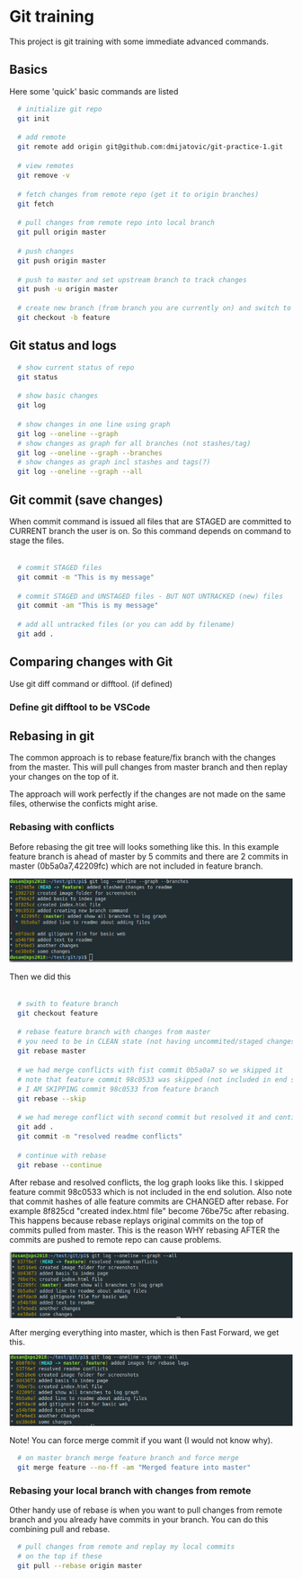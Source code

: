 # Git training

This project is git training with some immediate advanced commands.

## Basics

Here some 'quick' basic commands are listed

```bash
  # initialize git repo
  git init

  # add remote
  git remote add origin git@github.com:dmijatovic/git-practice-1.git

  # view remotes
  git remove -v

  # fetch changes from remote repo (get it to origin branches)
  git fetch

  # pull changes from remote repo into local branch
  git pull origin master

  # push changes
  git push origin master

  # push to master and set upstream branch to track changes
  git push -u origin master

  # create new branch (from branch you are currently on) and switch to it
  git checkout -b feature


```

## Git status and logs

```bash
  # show current status of repo
  git status

  # show basic changes
  git log

  # show changes in one line using graph
  git log --oneline --graph
  # show changes as graph for all branches (not stashes/tag)
  git log --oneline --graph --branches
  # show changes as graph incl stashes and tags(?)
  git log --oneline --graph --all

```

## Git commit (save changes)

When commit command is issued all files that are STAGED are committed to CURRENT branch the user is on. So this command depends on command to stage the files.

```bash

  # commit STAGED files
  git commit -m "This is my message"

  # commit STAGED and UNSTAGED files - BUT NOT UNTRACKED (new) files
  git commit -am "This is my message"

  # add all untracked files (or you can add by filename)
  git add .


```

## Comparing changes with Git

Use git diff command or difftool. (if defined)

### Define git difftool to be VSCode


## Rebasing in git

The common approach is to rebase feature/fix branch with the changes from the master. This will pull changes from master branch and then replay your changes on the top of it.

The approach will work perfectly if the changes are not made on the same files, otherwise the conficts might arise.

### Rebasing with conflicts

Before rebasing the git tree will looks something like this. In this example feature branch is ahead of master by 5 commits and there are 2 commits in master (0b5a0a7,42209fc) which are not included in feature branch.

<img src="./img/git-rebase-1.png" />

Then we did this

```bash

  # swith to feature branch
  git checkout feature

  # rebase feature branch with changes from master
  # you need to be in CLEAN state (not having uncommited/staged changes)
  git rebase master

  # we had merge conflicts with fist commit 0b5a0a7 so we skipped it
  # note that feature commit 98c0533 was skipped (not included in end solution)
  # I AM SKIPPING commit 98c0533 from feature branch
  git rebase --skip

  # we had merege conflict with second commit but resolved it and continue
  git add .
  git commit -m "resolved readme conflicts"

  # continue with rebase
  git rebase --continue

```

After rebase and resolved conflicts, the log graph looks like this. I skipped feature commit 98c0533 which is not included in the end solution. Also note that commit hashes of alle feature commits are CHANGED after rebase. For example 8f825cd "created index.html file" become 76be75c after rebasing. This happens because rebase replays original commits on the top of commits pulled from master. This is the reason WHY rebasing AFTER the commits are pushed to remote repo can cause problems.

<img src="./img/git-rebase-3.png" />

After merging everything into master, which is then Fast Forward, we get this.

<img src="./img/git-rebase-4.png" />

Note! You can force merge commit if you want (I would not know why).

```bash
  # on master branch merge feature branch and force merge
  git merge feature --no-ff -am "Merged feature into master"
```

### Rebasing your local branch with changes from remote

Other handy use of rebase is when you want to pull changes from remote branch and you already have commits in your branch. You can do this combining pull and rebase.

```bash
  # pull changes from remote and replay my local commits
  # on the top if these
  git pull --rebase origin master

```
